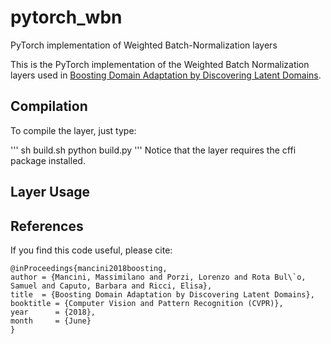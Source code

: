 # pytorch_wbn
PyTorch implementation of Weighted Batch-Normalization layers



This is the PyTorch implementation of the Weighted Batch Normalization layers used in [Boosting Domain Adaptation by Discovering Latent Domains](http://research.mapillary.com/img/publications/CVPR18b.pdf).

## Compilation

To compile the layer, just type:

'''
sh build.sh
python build.py
'''
Notice that the layer requires the cffi package installed.

## Layer Usage 


## References

If you find this code useful, please cite:

    @inProceedings{mancini2018boosting,
	author = {Mancini, Massimilano and Porzi, Lorenzo and Rota Bul\`o, Samuel and Caputo, Barbara and Ricci, Elisa},
  	title  = {Boosting Domain Adaptation by Discovering Latent Domains},
  	booktitle = {Computer Vision and Pattern Recognition (CVPR)},
  	year      = {2018},
  	month     = {June}
    }

